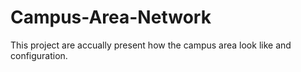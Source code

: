 # Campus-Area-Network
This project are accually present how the campus area look like and configuration.
